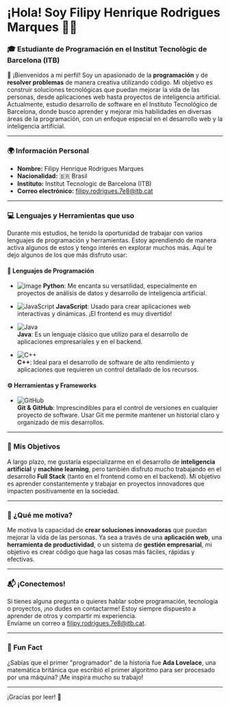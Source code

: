 # ¡Hola! Soy **Filipy Henrique Rodrigues Marques** 👨‍💻

### 🎓 Estudiante de Programación en el **Institut Tecnològic de Barcelona** (ITB)
   
👋 ¡Bienvenidos a mi perfil! Soy un apasionado de la **programación** y de **resolver problemas** de manera creativa utilizando código. Mi objetivo es construir soluciones tecnológicas que puedan mejorar la vida de las personas, desde aplicaciones web hasta proyectos de inteligencia artificial. Actualmente, estudio desarrollo de software en el Instituto Tecnológico de Barcelona, donde busco aprender y mejorar mis habilidades en diversas áreas de la programación, con un enfoque especial en el desarrollo web y la inteligencia artificial.

---

### 🌍 Información Personal

- **Nombre:** Filipy Henrique Rodrigues Marques
- **Nacionalidad:** 🇧🇷 Brasil
- **Instituto:** Institut Tecnologic de Barcelona (ITB)
- **Correo electrónico:** [filipy.rodrigues.7e8@itb.cat](mailto:filipy.rodrigues.7e8@itb.cat)

---

### 💻 Lenguajes y Herramientas que uso

Durante mis estudios, he tenido la oportunidad de trabajar con varios lenguajes de programación y herramientas. Estoy aprendiendo de manera activa algunos de estos y tengo interés en explorar muchos más. Aquí te dejo algunos de los que más disfruto usar:

#### 📝 Lenguajes de Programación

- ![image](https://github.com/user-attachments/assets/fc4641e6-ecbf-4923-89c9-06d39bbc2c85)
  **Python**: Me encanta su versatilidad, especialmente en proyectos de análisis de datos y desarrollo de inteligencia artificial.

- ![JavaScript](https://img.icons8.com/?size=100&id=PXTY4q2Sq2lG&format=png&color=000000)
  **JavaScript**: Usado para crear aplicaciones web interactivas y dinámicas. ¡El frontend es muy divertido!

- ![Java](https://img.icons8.com/?size=100&id=100506&format=png&color=000000)  
  **Java**: Es un lenguaje clásico que utilizo para el desarrollo de aplicaciones empresariales y en el backend.

- ![C++](https://img.icons8.com/?size=100&id=40669&format=png&color=000000)  
  **C++**: Ideal para el desarrollo de software de alto rendimiento y aplicaciones que requieren un control detallado de los recursos.

#### ⚙️ Herramientas y Frameworks

- ![GitHub](https://img.icons8.com/?size=100&id=62856&format=png&color=000000)  
  **Git & GitHub**: Imprescindibles para el control de versiones en cualquier proyecto de software. Usar Git me permite mantener un historial claro y organizado de mis desarrollos.

---

### 🚀 Mis Objetivos

A largo plazo, me gustaría especializarme en el desarrollo de **inteligencia artificial** y **machine learning**, pero también disfruto mucho trabajando en el desarrollo **Full Stack** (tanto en el frontend como en el backend). Mi objetivo es aprender constantemente y trabajar en proyectos innovadores que impacten positivamente en la sociedad.

---

### 🌟 ¿Qué me motiva?

Me motiva la capacidad de **crear soluciones innovadoras** que puedan mejorar la vida de las personas. Ya sea a través de una **aplicación web**, una **herramienta de productividad**, o un sistema de **gestión empresarial**, mi objetivo es crear código que haga las cosas más fáciles, rápidas y efectivas.

---

### 📬 ¡Conectemos!

Si tienes alguna pregunta o quieres hablar sobre programación, tecnología o proyectos, ¡no dudes en contactarme! Estoy siempre dispuesto a aprender de otros y compartir mi experiencia.  
Envíame un correo a [filipy.rodrigues.7e8@itb.cat](mailto:filipy.rodrigues.7e8@itb.cat).

---

### 🤖 Fun Fact

¿Sabías que el primer "programador" de la historia fue **Ada Lovelace**, una matemática británica que escribió el primer algoritmo para ser procesado por una máquina? ¡Me inspira mucho su trabajo!

---

¡Gracias por leer! 🚀
